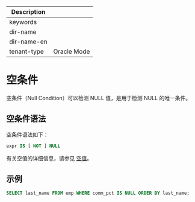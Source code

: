 | Description   |                 |
|---------------|-----------------|
| keywords      |                 |
| dir-name      |                 |
| dir-name-en   |                 |
| tenant-type   | Oracle Mode     |

# 空条件

空条件（Null Condition）可以检测 NULL 值，是用于检测 NULL 的唯一条件。

## 空条件语法

空条件语法如下：

```sql
expr IS [ NOT ] NULL
```

有关空值的详细信息，请参见 [空值](../300.basic-elements-of-oracle-mode/500.null-of-oracle-mode/100.empty-value-overview-of-oracle-mode.md)。

## 示例

```sql
SELECT last_name FROM emp WHERE comm_pct IS NULL ORDER BY last_name;
```
